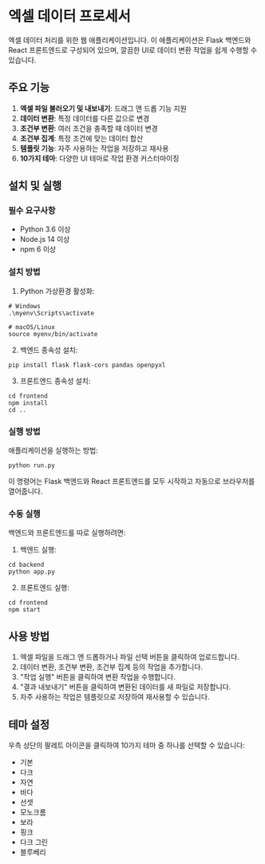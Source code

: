 # 엑셀 데이터 프로세서

엑셀 데이터 처리를 위한 웹 애플리케이션입니다. 이 애플리케이션은 Flask 백엔드와 React 프론트엔드로 구성되어 있으며, 깔끔한 UI로 데이터 변환 작업을 쉽게 수행할 수 있습니다.

## 주요 기능

1. **엑셀 파일 불러오기 및 내보내기**: 드래그 앤 드롭 기능 지원
2. **데이터 변환**: 특정 데이터를 다른 값으로 변경
3. **조건부 변환**: 여러 조건을 충족할 때 데이터 변경
4. **조건부 집계**: 특정 조건에 맞는 데이터 합산
5. **템플릿 기능**: 자주 사용하는 작업을 저장하고 재사용
6. **10가지 테마**: 다양한 UI 테마로 작업 환경 커스터마이징

## 설치 및 실행

### 필수 요구사항

- Python 3.6 이상
- Node.js 14 이상
- npm 6 이상

### 설치 방법

1. Python 가상환경 활성화:

```
# Windows
.\myenv\Scripts\activate

# macOS/Linux
source myenv/bin/activate
```

2. 백엔드 종속성 설치:

```
pip install flask flask-cors pandas openpyxl
```

3. 프론트엔드 종속성 설치:

```
cd frontend
npm install
cd ..
```

### 실행 방법

애플리케이션을 실행하는 방법:

```
python run.py
```

이 명령어는 Flask 백엔드와 React 프론트엔드를 모두 시작하고 자동으로 브라우저를 열어줍니다.

### 수동 실행

백엔드와 프론트엔드를 따로 실행하려면:

1. 백엔드 실행:
```
cd backend
python app.py
```

2. 프론트엔드 실행:
```
cd frontend
npm start
```

## 사용 방법

1. 엑셀 파일을 드래그 앤 드롭하거나 파일 선택 버튼을 클릭하여 업로드합니다.
2. 데이터 변환, 조건부 변환, 조건부 집계 등의 작업을 추가합니다.
3. "작업 실행" 버튼을 클릭하여 변환 작업을 수행합니다.
4. "결과 내보내기" 버튼을 클릭하여 변환된 데이터를 새 파일로 저장합니다.
5. 자주 사용하는 작업은 템플릿으로 저장하여 재사용할 수 있습니다.

## 테마 설정

우측 상단의 팔레트 아이콘을 클릭하여 10가지 테마 중 하나를 선택할 수 있습니다:

- 기본
- 다크
- 자연
- 바다
- 선셋
- 모노크롬
- 보라
- 핑크
- 다크 그린
- 블루베리 